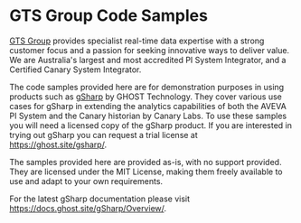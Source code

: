 # GTS Group Code Samples
[GTS Group](https://gtsgroup.com.au) provides specialist real-time data expertise with a strong customer focus and a passion for seeking innovative ways to deliver value. We are Australia's largest and most accredited PI System Integrator, and a Certified Canary System Integrator.

The code samples provided here are for demonstration purposes in using products such as [gSharp](https://ghost.site/gsharp/) by GHOST Technology. They cover various use cases for gSharp in extending the analytics capabilities of both the AVEVA PI System and the Canary historian by Canary Labs. To use these samples you will need a licensed copy of the gSharp product. If you are interested in trying out gSharp you can request a trial license at https://ghost.site/gsharp/.

The samples provided here are provided as-is, with no support provided. They are licensed under the MIT License, making them freely available to use and adapt to your own requirements.

For the latest gSharp documentation please visit https://docs.ghost.site/gSharp/Overview/.
